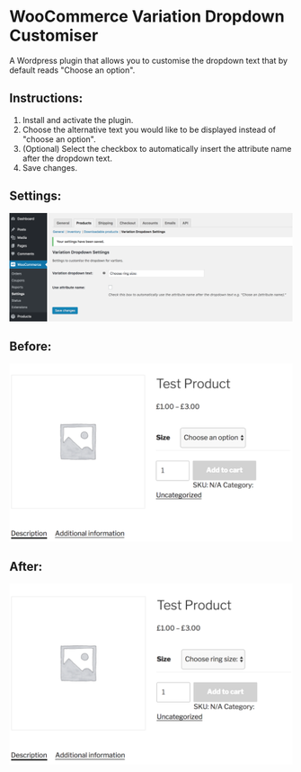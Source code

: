 # WooCommerce Variation Dropdown Customiser

A Wordpress plugin that allows you to customise the dropdown text that by default reads "Choose an option".

## Instructions:

1. Install and activate the plugin.
2. Choose the alternative text you would like to be displayed instead of "choose an option".
3. (Optional) Select the checkbox to automatically insert the attribute name after the dropdown text.
4. Save changes.

## Settings:
![after](variation_dropdown_settings.png)

## Before:
![after](default_variation_selection.png)

## After:
![after](custom_variation_selection.png)
